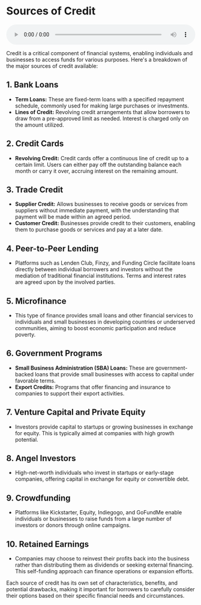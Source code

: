 # Sources of Credit

<audio controls style="width: 100%;">
  <source src="../../../../../audio/4th_sem/GB/Unit-6 Export Financing and Documentation/6.b Method and Sources of Credit.mp3" type="audio/mpeg">
  Your browser does not support the audio element.
</audio>


Credit is a critical component of financial systems, enabling individuals and businesses to access funds for various purposes. Here's a breakdown of the major sources of credit available:

## 1. **Bank Loans**
   - **Term Loans:** These are fixed-term loans with a specified repayment schedule, commonly used for making large purchases or investments.
   - **Lines of Credit:** Revolving credit arrangements that allow borrowers to draw from a pre-approved limit as needed. Interest is charged only on the amount utilized.

## 2. **Credit Cards**
   - **Revolving Credit:** Credit cards offer a continuous line of credit up to a certain limit. Users can either pay off the outstanding balance each month or carry it over, accruing interest on the remaining amount.

## 3. **Trade Credit**
   - **Supplier Credit:** Allows businesses to receive goods or services from suppliers without immediate payment, with the understanding that payment will be made within an agreed period.
   - **Customer Credit:** Businesses provide credit to their customers, enabling them to purchase goods or services and pay at a later date.

## 4. **Peer-to-Peer Lending**
   - Platforms such as Lenden Club, Finzy, and Funding Circle facilitate loans directly between individual borrowers and investors without the mediation of traditional financial institutions. Terms and interest rates are agreed upon by the involved parties.

## 5. **Microfinance**
   - This type of finance provides small loans and other financial services to individuals and small businesses in developing countries or underserved communities, aiming to boost economic participation and reduce poverty.

## 6. **Government Programs**
   - **Small Business Administration (SBA) Loans:** These are government-backed loans that provide small businesses with access to capital under favorable terms.
   - **Export Credits:** Programs that offer financing and insurance to companies to support their export activities.

## 7. **Venture Capital and Private Equity**
   - Investors provide capital to startups or growing businesses in exchange for equity. This is typically aimed at companies with high growth potential.

## 8. **Angel Investors**
   - High-net-worth individuals who invest in startups or early-stage companies, offering capital in exchange for equity or convertible debt.

## 9. **Crowdfunding**
   - Platforms like Kickstarter, Equity, Indiegogo, and GoFundMe enable individuals or businesses to raise funds from a large number of investors or donors through online campaigns.

## 10. **Retained Earnings**
   - Companies may choose to reinvest their profits back into the business rather than distributing them as dividends or seeking external financing. This self-funding approach can finance operations or expansion efforts.

Each source of credit has its own set of characteristics, benefits, and potential drawbacks, making it important for borrowers to carefully consider their options based on their specific financial needs and circumstances.
